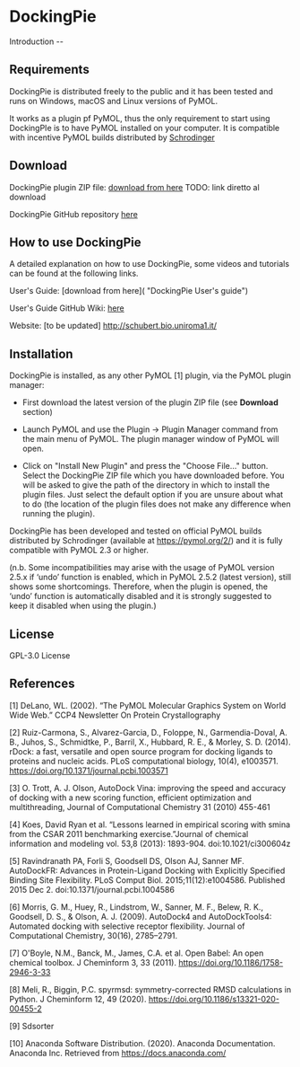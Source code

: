 # DockingPie

Introduction --



## Requirements

DockingPie is distributed freely to the public and it has been tested and runs on Windows, macOS and Linux versions of PyMOL.

It works as a plugin pf PyMOL, thus the only requirement to start using DockingPIe is to have PyMOL installed on your computer.
It is compatible with incentive PyMOL builds distributed by [Schrodinger](https://pymol.org/2/ "Schrodinger website")

## Download

DockingPie plugin ZIP file: [download from here](https://github.com/paiardin/DockingPie "DockingPie plugin ZIP file direct download") TODO: link diretto al download

DockingPie GitHub repository [here](https://github.com/paiardin/DockingPie)

## How to use DockingPie
A detailed explanation on how to use DockingPie, some videos and tutorials can be found at the following links.

User's Guide: [download from here]( "DockingPie User's guide")

User's Guide GitHub Wiki: [here]()

Website: [to be updated] http://schubert.bio.uniroma1.it/

## Installation 
    
DockingPie is installed, as any other PyMOL [1] plugin, via the PyMOL plugin manager:

* First download the latest version of the plugin ZIP file (see **Download** section)

* Launch PyMOL and use the Plugin → Plugin Manager command from the main menu of PyMOL. The plugin manager window of PyMOL will open.

* Click on "Install New Plugin" and press the "Choose File…" button. Select the DockingPie ZIP file which you have downloaded before. You will be asked to give the path of the directory in which to install the plugin files. Just select the default option if you are unsure about what to do (the location of the plugin files does not make any difference when running the plugin).


DockingPie has been developed and tested on official PyMOL builds distributed by Schrodinger (available at https://pymol.org/2/) and it is fully compatible with PyMOL 2.3 or higher. 

(n.b. Some incompatibilities may arise with the usage of PyMOL version 2.5.x if ‘undo’ function is enabled, which in PyMOL 2.5.2 (latest version), still shows some shortcomings. Therefore, when the plugin is opened, the ‘undo’ function is automatically disabled and it is strongly suggested to keep it disabled when using the plugin.)

## License 

 GPL-3.0 License 
    

## References

[1] DeLano, WL. (2002). “The PyMOL Molecular Graphics System on World Wide Web.” CCP4 Newsletter On Protein Crystallography

[2] Ruiz-Carmona, S., Alvarez-Garcia, D., Foloppe, N., Garmendia-Doval, A. B., Juhos, S., Schmidtke, P., Barril, X., Hubbard, R. E., & Morley, S. D. (2014). rDock: a fast, versatile and open source program for docking ligands to proteins and nucleic acids. PLoS computational biology, 10(4), e1003571. https://doi.org/10.1371/journal.pcbi.1003571

[3] O. Trott, A. J. Olson, AutoDock Vina: improving the speed and accuracy of docking with a new scoring function, efficient optimization and multithreading, Journal of Computational Chemistry 31 (2010) 455-461

[4] Koes, David Ryan et al. “Lessons learned in empirical scoring with smina from the CSAR 2011 benchmarking exercise.”Journal of chemical information and modeling vol. 53,8 (2013): 1893-904. doi:10.1021/ci300604z

[5] Ravindranath PA, Forli S, Goodsell DS, Olson AJ, Sanner MF. AutoDockFR: Advances in Protein-Ligand Docking with Explicitly Specified Binding Site Flexibility. PLoS Comput Biol. 2015;11(12):e1004586. Published 2015 Dec 2. doi:10.1371/journal.pcbi.1004586

[6] Morris, G. M., Huey, R., Lindstrom, W., Sanner, M. F., Belew, R. K., Goodsell, D. S., & Olson, A. J. (2009). AutoDock4 and AutoDockTools4: Automated docking with selective receptor flexibility. Journal of Computational Chemistry, 30(16), 2785–2791.

[7] O'Boyle, N.M., Banck, M., James, C.A. et al. Open Babel: An open chemical toolbox. J Cheminform 3, 33 (2011). https://doi.org/10.1186/1758-2946-3-33

[8] Meli, R., Biggin, P.C. spyrmsd: symmetry-corrected RMSD calculations in Python. J Cheminform 12, 49 (2020). https://doi.org/10.1186/s13321-020-00455-2

[9] Sdsorter

[10] Anaconda Software Distribution. (2020). Anaconda Documentation. Anaconda Inc. Retrieved from https://docs.anaconda.com/
 
